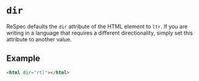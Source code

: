 # `dir`

ReSpec defaults the `dir` attribute of the HTML element to `ltr`. If you are writing in a language that requires a different directionality, simply set this attribute to another value.

## Example

```html
<html dir="rtl"></html>
```
